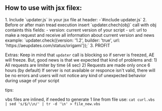 <h2>How to use with jsx filex:</h2>
1. Include `updater.js` in your jsx file at header:
 -`#include updater.js`
2. Before or after main tread execution insert `updater.chech(obj)` call with obj containts this fields:
    - version: current version of your script
    - url: url to make a request and receive all information about current version and news
example: `updater.check({version: '1.2',  builder: 'true',  url: 'https://aeupdates.com/status/origami'});`
3. PROFIT

Extras:
    Keep in mind that `updater` call is blocking so if server is freezed, AE will freeze.
    But, good news is that we expected that kind of problems and:
    1) All requests are limiter by time (4 sec)
    2) Requests are made only once 6 hours (by default)
    If server is not available or responce isn't valid, there will be no errors and users will not notice any kind of
    unexpected behavior during usage of your script

tips:

vbs files are inlined, if needed to generate 1 line from file use: `cat curl.vbs | sed 's/$/\\n/' | tr -d '\n' > file_new.vbs`

